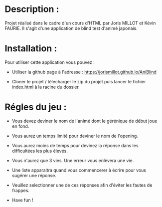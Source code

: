 # Description : 

Projet réalisé dans le cadre d'un cours d'HTML par Joris MILLOT et Kévin FAURIE.
Il s'agit d'une application de blind test d'animé japonais.

# Installation :

Pour utiliser cette application vous pouvez : 

- Utiliser la github page à l'adresse : https://jorismillot.github.io/AniBlind

- Cloner le projet / télecharger le zip du projet puis lancer le fichier index.html à la racine du dossier.

# Régles du jeu :

- Vous devez deviner le nom de l'animé dont le gérénique de début joue en fond.

- Vous aurez un temps limité pour deviner le nom de l'opening.

- Vous aurez moins de temps pour devinez la réponse dans les difficultées les plus élevés.

- Vous n'aurez que 3 vies. Une erreur vous enlèvera une vie.

- Une liste apparaitra quand vous commencerer à écrire pour vous sugérer une réponse.

- Veuillez selectionner une de ces réponses afin d'éviter les fautes de frappes.

- Have fun !
